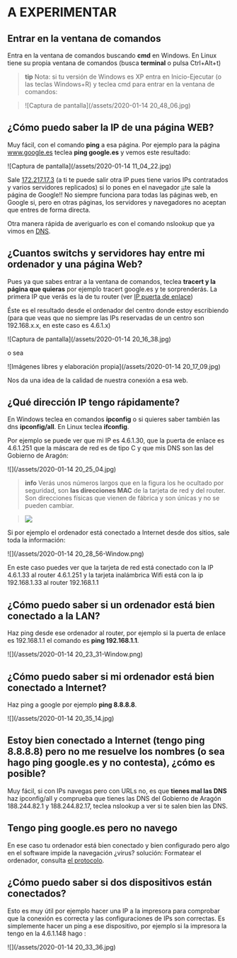 # A EXPERIMENTAR

## Entrar en la ventana de comandos

Entra en la ventana de comandos buscando **cmd** en Windows. En Linux tiene su propia ventana de comandos (busca **terminal** o pulsa Ctrl+Alt+t)

>**tip**
>Nota: si tu versión de Windows es XP entra en Inicio-Ejecutar (o las teclas Windows+R) y teclea cmd para entrar en la ventana de comandos:

>![Captura de pantalla](/assets/2020-01-14 20_48_06.jpg)

## ¿Cómo puedo saber la IP de una página WEB?

Muy fácil, con el comando **ping** a esa página. Por ejemplo para la página www.google.es teclea **ping google.es** y vemos este resultado:

![Captura de pantalla](/assets/2020-01-14 11_04_22.jpg)

Sale [172.217.17.3](http://172.217.17.3) (a ti te puede salir otra IP pues tiene varios IPs contratados y varios servidores replicados) si lo pones en el navegador ¡¡te sale la página de Google!! No siempre funciona para todas las páginas web, en Google si, pero en otras páginas, los servidores y navegadores no aceptan que entres de forma directa.

Otra manera rápida de averiguarlo es con el comando nslookup que ya vimos en [DNS](/dns.md).

## ¿Cuantos switchs y servidores hay entre mi ordenador y una página Web?

Pues ya que sabes entrar a la ventana de comandos, teclea **tracert y la página que quieras** por ejemplo tracert google.es y te sorprenderás. La primera IP que verás es la de tu router (ver [IP puerta de enlace](/protocolos.md))

Éste es el resultado desde el ordenador del centro donde estoy escribiendo (para que veas que no siempre las IPs reservadas de un centro son 192.168.x.x, en este caso es 4.6.1.x)

![Captura de pantalla](/assets/2020-01-14 20_16_38.jpg)

o sea

![Imágenes libres y elaboración propia](/assets/2020-01-14 20_17_09.jpg)

Nos da una idea de la calidad de nuestra conexión a esa web.

## ¿Qué dirección IP tengo rápidamente?

En Windows teclea en comandos **ipconfig** o si quieres saber también las dns **ipconfig/all**. En Linux teclea **ifconfig**.

Por ejemplo se puede ver que mi IP es 4.6.1.30, que la puerta de enlace es 4.6.1.251 que la máscara de red es de tipo C y que mis DNS son las del Gobierno de Aragón:

![](/assets/2020-01-14 20_25_04.jpg)

>**info**
>Verás unos números largos que en la figura los he ocultado por seguridad, son **las direcciones MAC** de la tarjeta de red y del router. Son direcciones físicas que vienen de fábrica y son únicas y no se pueden cambiar.

>![](/assets/Sintítulo1.jpg)

Si por ejemplo el ordenador está conectado a Internet desde dos sitios, sale toda la información:

![](/assets/2020-01-14 20_28_56-Window.png)

En este caso puedes ver que la tarjeta de red está conectado con la IP 4.6.1.33 al router 4.6.1.251 y la tarjeta inalámbrica Wifi está con la ip 192.168.1.33 al router 192.168.1.1

## ¿Cómo puedo saber si un ordenador está bien conectado a la LAN?

Haz ping desde ese ordenador al router, por ejemplo si la puerta de enlace es 192.168.1.1 el comando es **ping 192.168.1.1**.

![](/assets/2020-01-14 20_23_31-Window.png)

## ¿Cómo puedo saber si mi ordenador está bien conectado a Internet?

Haz ping a google por ejemplo **ping 8.8.8.8**.

![](/assets/2020-01-14 20_35_14.jpg)

## Estoy bien conectado a Internet (tengo ping 8.8.8.8) pero no me resuelve los nombres (o sea hago ping google.es y no contesta), ¿cómo es posible?

Muy fácil, si con IPs navegas pero con URLs no, es que **tienes mal las DNS** haz ipconfig/all y comprueba que tienes las DNS del Gobierno de Aragón 188.244.82.1 y 188.244.82.17, teclea nslookup a ver si te salen bien las DNS.

## Tengo ping google.es pero no navego 
En ese caso tu ordenador está bien conectado y bien configurado pero algo en el software impide la navegación ¿virus? solución: Formatear el ordenador, consulta [el protocolo](/problemas-que-hago.md).

## ¿Cómo puedo saber si dos dispositivos están conectados?

Esto es muy útil por ejemplo hacer una IP a la impresora para comprobar que la conexión es correcta y las configuraciones de IPs son correctas. Es simplemente hacer un ping a ese dispositivo, por ejemplo si la impresora la tengo en la 4.6.1.148 hago :

![](/assets/2020-01-14 20_33_36.jpg)







